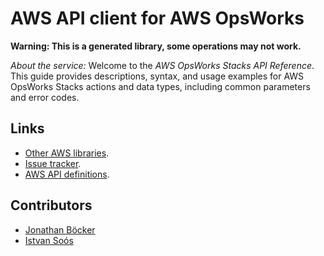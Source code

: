 # AWS API client for AWS OpsWorks

**Warning: This is a generated library, some operations may not work.**

*About the service:*
Welcome to the <i>AWS OpsWorks Stacks API Reference</i>. This guide provides
descriptions, syntax, and usage examples for AWS OpsWorks Stacks actions and
data types, including common parameters and error codes.

## Links

- [Other AWS libraries](https://github.com/agilord/aws_client/tree/master/generated).
- [Issue tracker](https://github.com/agilord/aws_client/issues).
- [AWS API definitions](https://github.com/aws/aws-sdk-js/tree/master/apis).

## Contributors

- [Jonathan Böcker](https://github.com/Schwusch)
- [Istvan Soós](https://github.com/isoos)

